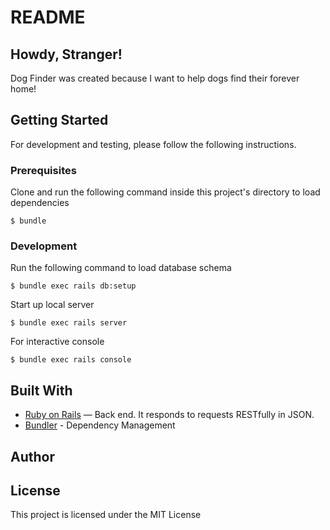 # README

## Howdy, Stranger!

Dog Finder was created because I want to help dogs find their forever home!

## Getting Started

For development and testing, please follow the following instructions.

### Prerequisites

Clone and run the following command inside this project's directory to load dependencies

    $ bundle

### Development

Run the following command to load database schema

    $ bundle exec rails db:setup

Start up local server

    $ bundle exec rails server

For interactive console

    $ bundle exec rails console

## Built With

* [Ruby on Rails](https://github.com/rails/rails)  — Back end. It responds to requests RESTfully in JSON.
* [Bundler](https://bundler.io/) - Dependency Management


## Author


## License

This project is licensed under the MIT License